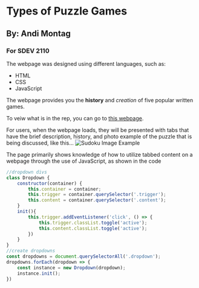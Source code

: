 # Types of Puzzle Games
## By: Andi Montag
### For SDEV 2110
The webpage was designed using different languages, such as: 
* HTML
* CSS
* JavaScript

The webpage provides you the **history** and *creation* of five popular written games. 

To veiw what is in the rep, you can go to [this webpage](https://github.com/AndiMontag/S7GitHubCollab).

For users, when the webpage loads, they will be presented with tabs that have the brief description, history, and photo example of the puzzle that is being discussed, like this... ![Sudoku Image Example](https://upload.wikimedia.org/wikipedia/commons/thumb/e/e0/Sudoku_Puzzle_by_L2G-20050714_standardized_layout.svg/1200px-Sudoku_Puzzle_by_L2G-20050714_standardized_layout.svg.png)

The page primarily shows knowledge of how to utilize tabbed content on a webpage through the use of JavaScript, as shown in the code 
```js
//dropdown divs
class Dropdown {
    constructor(container) {
        this.container = container;
        this.trigger = container.querySelector('.trigger');
        this.content = container.querySelector('.content');
    }
    init(){
        this.trigger.addEventListener('click', () => {
            this.trigger.classList.toggle('active');
            this.content.classList.toggle('active');
        })
    }
}
//create dropdowns
const dropdowns = document.querySelectorAll('.dropdown');
dropdowns.forEach(dropdown => {
    const instance = new Dropdown(dropdown);
    instance.init();
})
```

